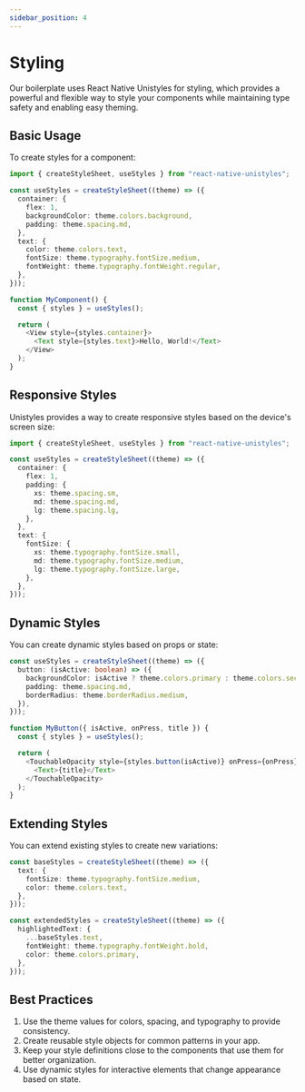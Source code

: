 ```yaml
---
sidebar_position: 4
---
```


# Styling

Our boilerplate uses React Native Unistyles for styling, which provides a powerful and flexible way to style your components while maintaining type safety and enabling easy theming.

## Basic Usage

To create styles for a component:

```typescript
import { createStyleSheet, useStyles } from "react-native-unistyles";

const useStyles = createStyleSheet((theme) => ({
  container: {
    flex: 1,
    backgroundColor: theme.colors.background,
    padding: theme.spacing.md,
  },
  text: {
    color: theme.colors.text,
    fontSize: theme.typography.fontSize.medium,
    fontWeight: theme.typography.fontWeight.regular,
  },
}));

function MyComponent() {
  const { styles } = useStyles();

  return (
    <View style={styles.container}>
      <Text style={styles.text}>Hello, World!</Text>
    </View>
  );
}
```

## Responsive Styles

Unistyles provides a way to create responsive styles based on the device's screen size:

```typescript
import { createStyleSheet, useStyles } from "react-native-unistyles";

const useStyles = createStyleSheet((theme) => ({
  container: {
    flex: 1,
    padding: {
      xs: theme.spacing.sm,
      md: theme.spacing.md,
      lg: theme.spacing.lg,
    },
  },
  text: {
    fontSize: {
      xs: theme.typography.fontSize.small,
      md: theme.typography.fontSize.medium,
      lg: theme.typography.fontSize.large,
    },
  },
}));
```

## Dynamic Styles

You can create dynamic styles based on props or state:

```typescript
const useStyles = createStyleSheet((theme) => ({
  button: (isActive: boolean) => ({
    backgroundColor: isActive ? theme.colors.primary : theme.colors.secondary,
    padding: theme.spacing.md,
    borderRadius: theme.borderRadius.medium,
  }),
}));

function MyButton({ isActive, onPress, title }) {
  const { styles } = useStyles();

  return (
    <TouchableOpacity style={styles.button(isActive)} onPress={onPress}>
      <Text>{title}</Text>
    </TouchableOpacity>
  );
}
```

## Extending Styles

You can extend existing styles to create new variations:

```typescript
const baseStyles = createStyleSheet((theme) => ({
  text: {
    fontSize: theme.typography.fontSize.medium,
    color: theme.colors.text,
  },
}));

const extendedStyles = createStyleSheet((theme) => ({
  highlightedText: {
    ...baseStyles.text,
    fontWeight: theme.typography.fontWeight.bold,
    color: theme.colors.primary,
  },
}));
```

## Best Practices

1. Use the theme values for colors, spacing, and typography to provide consistency.
2. Create reusable style objects for common patterns in your app.
3. Keep your style definitions close to the components that use them for better organization.
4. Use dynamic styles for interactive elements that change appearance based on state.
